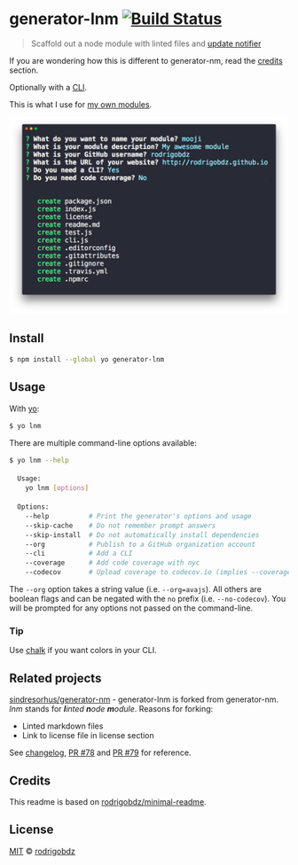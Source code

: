 # generator-lnm [![Build Status](https://travis-ci.com/rodrigobdz/generator-lnm.svg?branch=master)](https://travis-ci.com/rodrigobdz/generator-lnm)

> Scaffold out a node module with linted files and [update notifier](https://github.com/yeoman/update-notifier)

If you are wondering how this is different to generator-nm, read the [credits](#credits) section.

Optionally with a [CLI](http://en.wikipedia.org/wiki/Command-line_interface).

This is what I use for [my own modules](https://www.npmjs.com/~rodrigobdz).

<img src="screenshot.png" width="1100">

## Install

```sh
$ npm install --global yo generator-lnm
```

## Usage

With [yo](https://github.com/yeoman/yo):

```sh
$ yo lnm
```

There are multiple command-line options available:

```sh
$ yo lnm --help

  Usage:
    yo lnm [options]

  Options:
    --help          # Print the generator's options and usage
    --skip-cache    # Do not remember prompt answers                      Default: false
    --skip-install  # Do not automatically install dependencies           Default: false
    --org           # Publish to a GitHub organization account
    --cli           # Add a CLI
    --coverage      # Add code coverage with nyc
    --codecov       # Upload coverage to codecov.io (implies --coverage)
```

The `--org` option takes a string value (i.e. `--org=avajs`). All others are boolean flags and can be negated with the `no` prefix (i.e. `--no-codecov`). You will be prompted for any options not passed on the command-line.

### Tip

Use [chalk](https://github.com/sindresorhus/chalk) if you want colors in your CLI.

## Related projects

[sindresorhus/generator-nm](https://github.com/sindresorhus/generator-nm) - generator-lnm is forked from generator-nm. _lnm_ stands for _**l**inted **n**ode **m**odule_. Reasons for forking:

* Linted markdown files
* Link to license file in license section

See [changelog](changelog.md#100---2019-03-01), [PR #78](https://github.com/sindresorhus/generator-nm/pull/78) and [PR #79](https://github.com/sindresorhus/generator-nm/pull/79) for reference.

## Credits

This readme is based on [rodrigobdz/minimal-readme](https://github.com/rodrigobdz/minimal-readme).

## License

[MIT](license) © [rodrigobdz](https://rodrigobdz.github.io)
